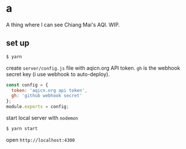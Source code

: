 # a

A thing where I can see Chiang Mai's AQI. WIP.

## set up

```sh
$ yarn
```

create `server/config.js` file with aqicn.org API token. `gh` is the webhook secret key (i use webhook to auto-deploy).

```js
const config = {
  token: 'aqicn.org api token',
  gh: 'github webhook secret'
};
module.exports = config;
```

start local server with `nodemon`

```sh
$ yarn start
```

open `http://localhost:4300`
